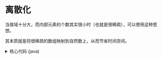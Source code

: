 # 离散化

当值域十分大，而内部元素的个数其实很小时（也就是很稀疏），可以使用这种思想。

其本质就是将很稀疏的数组映射到自然数上，从而节省时间空间。

<details>
<summary>核心代码 (java)</summary>

```java
List<Integer> alls = new ArrayList<>(); // 存储所有待离散化的值
Collections.sort(alls); // 排序
alls.subList(0, unique(alls)); // 去重，unique 函数下面给出。此外也可以使用 set 去重


// 通过二分找到 x 对应离散化后的值
public int find(List<Integer> alls, int x) {
    int l = 0, r = alls.size() - 1;
    while (l < r) {
        int mid = l + r >> 1;
        if (alls.get(mid) >= x) r = mid;
        else l = mid + 1;
    }

    return l + 1; // +1 是因为离散化后使用自然整数，如 1,2,3,...
}

// 去重 （前提是该 list 已经有序）
public int unique(List<Integer> alls) {
    int j = 0;
    for (int i = 0; i < alls.size(); i++) 
        if (i == 0 || alls.get(i) != alls.get(i-1))
            alls.set(j++, alls.get(i));
    
    return j; // 从 j 下标开始往后的都是重复了的无用元素
}

```

</details>